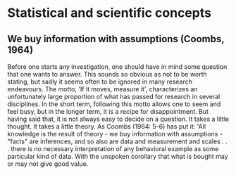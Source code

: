 # Statistical and scientific concepts

## We buy information with assumptions (Coombs, 1964)
Before one starts any investigation, one should have in mind some question that one wants to answer. This sounds so obvious as not to be worth stating, but sadly it seems often to be ignored in many research endeavours. The motto, 'If it moves, measure it', characterizes an unfortunately large proportion of what has passed for research in several disciplines. In the short term, following this motto allows one to seem and feel busy, but in the longer term, it is a recipe for disappointment. But having said that, it is not always easy to decide on a question. It takes a little thought. It takes a little theory. As Coombs (1964: 5-6) has put it: 'All knowledge is the result of theory - we buy information with assumptions - "facts" are inferences, and so also are data and measurement and scales . . . there is no necessary interpretation of any behavioral example as some particular kind of data. With the unspoken corollary that what is bought may or may not give good value.

